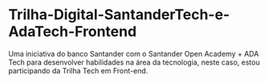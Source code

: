 # Trilha-Digital-SantanderTech-e-AdaTech-Frontend
 Uma iniciativa do banco Santander com o Santander Open Academy + ADA Tech para desenvolver habilidades na área da tecnologia, neste caso, estou participando da Trilha Tech em Front-end.
